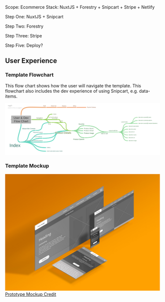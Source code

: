 Scope: Ecommerce
Stack: NuxtJS + Forestry + Snipcart + Stripe + Netlify

Step One: NuxtJS + Snipcart

Step Two: Forestry

Step Three: Stripe

Step Five: Deploy?

## User Experience

### Template Flowchart

This flow chart shows how the user will navigate the template. This flowchart also includes the dev experience of using Snipcart, e.g. data-items.

![Flow Chart](/assets/mock-ups/User__Dev_Flow_Chart.png)

### Template Mockup

![Responsive Design Mock Up](/assets/mock-ups/MockUp.jpg)
[Prototype Mockup Credit](https://www.behance.net/gallery/53339171/iScreens-Free-Mock-up)
